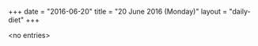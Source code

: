 +++
date = "2016-06-20"
title = "20 June 2016 (Monday)"
layout = "daily-diet"
+++

<p>&lt;no entries&gt;</p>
